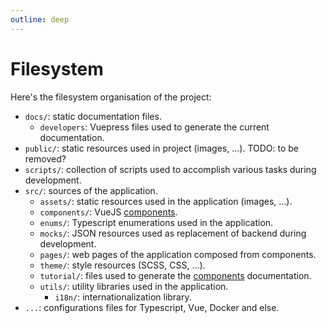 ```yaml
---
outline: deep
---
```


# Filesystem

Here's the filesystem organisation of the project:

- `docs/`: static documentation files.
    - `developers`: Vuepress files used to generate the current documentation.
- `public/`: static resources used in project (images, ...). TODO: to be removed?
- `scripts/`: collection of scripts used to accomplish various tasks during development.
- `src/`: sources of the application.
    - `assets/`: static resources used in the application (images, ...).
    - `components/`: VueJS [components](/components).
    - `enums/`: Typescript enumerations used in the application.
    - `mocks/`: JSON resources used as replacement of backend during development.
    - `pages/`: web pages of the application composed from components.
    - `theme/`: style resources (SCSS, CSS, ...).
    - `tutorial/`: files used to generate the [components](/components#vuejs-components) documentation.
    - `utils/`: utility libraries used in the application.
        - `i18n/`: internationalization library.
- `...`: configurations files for Typescript, Vue, Docker and else.